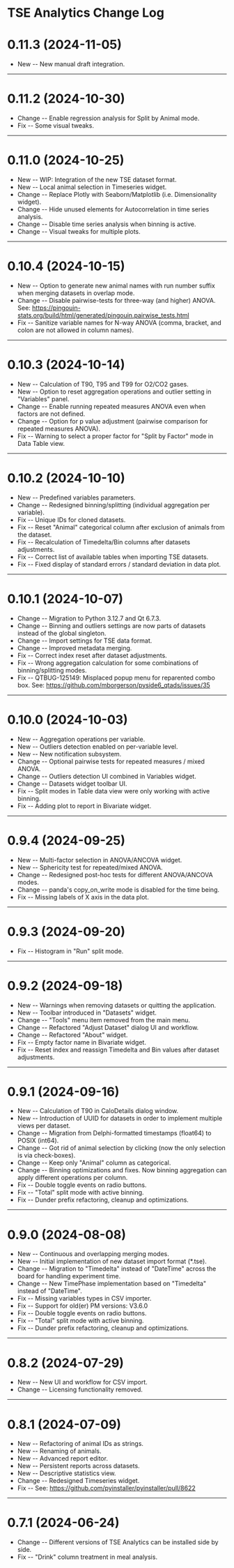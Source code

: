 TSE Analytics Change Log
====================================================================================================

# 0.11.3 (2024-11-05)

- New    -- New manual draft integration.


----------------------------------------------------------------------------------------------------
# 0.11.2 (2024-10-30)

- Change -- Enable regression analysis for Split by Animal mode.
- Fix    -- Some visual tweaks.


----------------------------------------------------------------------------------------------------
# 0.11.0 (2024-10-25)

- New    -- WIP: Integration of the new TSE dataset format.
- New    -- Local animal selection in Timeseries widget.
- Change -- Replace Plotly with Seaborn/Matplotlib (i.e. Dimensionality widget).
- Change -- Hide unused elements for Autocorrelation in time series analysis.
- Change -- Disable time series analysis when binning is active.
- Change -- Visual tweaks for multiple plots.


----------------------------------------------------------------------------------------------------
# 0.10.4 (2024-10-15)

- New    -- Option to generate new animal names with run number suffix when merging datasets in overlap mode.
- Change -- Disable pairwise-tests for three-way (and higher) ANOVA. See: https://pingouin-stats.org/build/html/generated/pingouin.pairwise_tests.html
- Fix    -- Sanitize variable names for N-way ANOVA (comma, bracket, and colon are not allowed in column names).


----------------------------------------------------------------------------------------------------
# 0.10.3 (2024-10-14)

- New    -- Calculation of T90, T95 and T99 for O2/CO2 gases.
- New    -- Option to reset aggregation operations and outlier setting in "Variables" panel.
- Change -- Enable running repeated measures ANOVA even when factors are not defined.
- Change -- Option for p value adjustment (pairwise comparison for repeated measures ANOVA).
- Fix    -- Warning to select a proper factor for "Split by Factor" mode in Data Table view.


----------------------------------------------------------------------------------------------------
# 0.10.2 (2024-10-10)

- New    -- Predefined variables parameters.
- Change -- Redesigned binning/splitting (individual aggregation per variable).
- Fix    -- Unique IDs for cloned datasets.
- Fix    -- Reset "Animal" categorical column after exclusion of animals from the dataset.
- Fix    -- Recalculation of Timedelta/Bin columns after datasets adjustments.
- Fix    -- Correct list of available tables when importing TSE datasets.
- Fix    -- Fixed display of standard errors / standard deviation in data plot.


----------------------------------------------------------------------------------------------------
# 0.10.1 (2024-10-07)

- Change -- Migration to Python 3.12.7 and Qt 6.7.3.
- Change -- Binning and outliers settings are now parts of datasets instead of the global singleton.
- Change -- Import settings for TSE data format.
- Change -- Improved metadata merging.
- Fix    -- Correct index reset after dataset adjustments.
- Fix    -- Wrong aggregation calculation for some combinations of binning/splitting modes.
- Fix    -- QTBUG-125149: Misplaced popup menu for reparented combo box. See: https://github.com/mborgerson/pyside6_qtads/issues/35


----------------------------------------------------------------------------------------------------
# 0.10.0 (2024-10-03)

- New    -- Aggregation operations per variable.
- New    -- Outliers detection enabled on per-variable level.
- New    -- New notification subsystem.
- Change -- Optional pairwise tests for repeated measures / mixed ANOVA.
- Change -- Outliers detection UI combined in Variables widget.
- Change -- Datasets widget toolbar UI.
- Fix    -- Split modes in Table data view were only working with active binning.
- Fix    -- Adding plot to report in Bivariate widget.


----------------------------------------------------------------------------------------------------
# 0.9.4 (2024-09-25)

- New    -- Multi-factor selection in ANOVA/ANCOVA widget.
- New    -- Sphericity test for repeated/mixed ANOVA.
- Change -- Redesigned post-hoc tests for different ANOVA/ANCOVA modes.
- Change -- panda's copy_on_write mode is disabled for the time being.
- Fix    -- Missing labels of X axis in the data plot.


----------------------------------------------------------------------------------------------------
# 0.9.3 (2024-09-20)

- Fix    -- Histogram in "Run" split mode.


----------------------------------------------------------------------------------------------------
# 0.9.2 (2024-09-18)

- New    -- Warnings when removing datasets or quitting the application.
- New    -- Toolbar introduced in "Datasets" widget.
- Change -- "Tools" menu item removed from the main menu.
- Change -- Refactored "Adjust Dataset" dialog UI and workflow.
- Change -- Refactored "About" widget.
- Fix    -- Empty factor name in Bivariate widget.
- Fix  -- Reset index and reassign Timedelta and Bin values after dataset adjustments.


----------------------------------------------------------------------------------------------------
# 0.9.1 (2024-09-16)

- New    -- Calculation of T90 in CaloDetails dialog window.
- New    -- Introduction of UUID for datasets in order to implement multiple views per dataset.
- Change -- Migration from Delphi-formatted timestamps (float64) to POSIX (int64).
- Change -- Got rid of animal selection by clicking (now the only selection is via check-boxes).
- Change -- Keep only "Animal" column as categorical.
- Change -- Binning optimizations and fixes. Now binning aggregation can apply different operations per column.
- Fix    -- Double toggle events on radio buttons.
- Fix    -- "Total" split mode with active binning.
- Fix    -- Dunder prefix refactoring, cleanup and optimizations.


----------------------------------------------------------------------------------------------------
# 0.9.0 (2024-08-08)

- New    -- Continuous and overlapping merging modes.
- New    -- Initial implementation of new dataset import format (*.tse).
- Change -- Migration to "Timedelta" instead of "DateTime" across the board for handling experiment time.
- Change -- New TimePhase implementation based on "Timedelta" instead of "DateTime".
- Fix    -- Missing variables types in CSV importer.
- Fix    -- Support for old(er) PM versions: V3.6.0
- Fix    -- Double toggle events on radio buttons.
- Fix    -- "Total" split mode with active binning.
- Fix    -- Dunder prefix refactoring, cleanup and optimizations.


----------------------------------------------------------------------------------------------------
# 0.8.2 (2024-07-29)

- New    -- New UI and workflow for CSV import.
- Change -- Licensing functionality removed.


----------------------------------------------------------------------------------------------------
# 0.8.1 (2024-07-09)

- New    -- Refactoring of animal IDs as strings.
- New    -- Renaming of animals.
- New    -- Advanced report editor.
- New    -- Persistent reports across datasets.
- New    -- Descriptive statistics view.
- Change -- Redesigned Timeseries widget.
- Fix    -- See: https://github.com/pyinstaller/pyinstaller/pull/8622


----------------------------------------------------------------------------------------------------
# 0.7.1 (2024-06-24)

- Change -- Different versions of TSE Analytics can be installed side by side.
- Fix    -- "Drink" column treatment in meal analysis.

